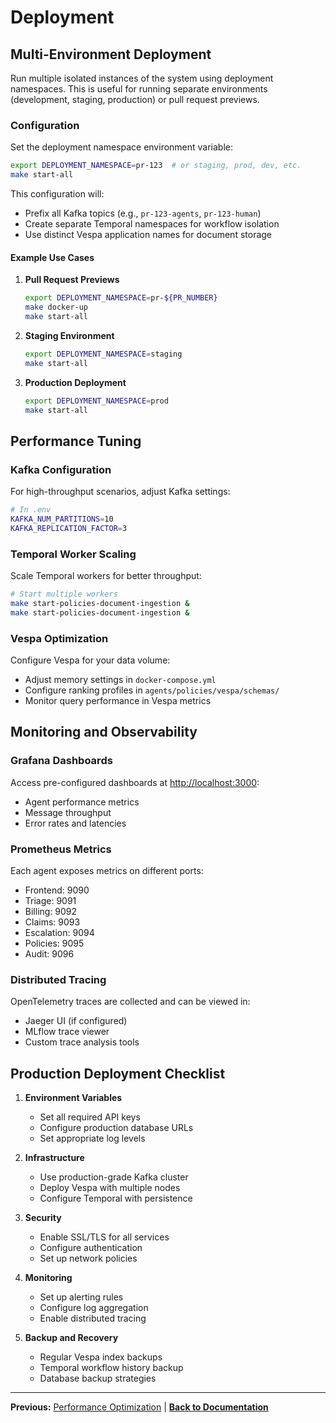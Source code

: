 # Deployment

## Multi-Environment Deployment

Run multiple isolated instances of the system using deployment namespaces. This is useful for running separate environments (development, staging, production) or pull request previews.

### Configuration

Set the deployment namespace environment variable:

```bash
export DEPLOYMENT_NAMESPACE=pr-123  # or staging, prod, dev, etc.
make start-all
```

This configuration will:

- Prefix all Kafka topics (e.g., `pr-123-agents`, `pr-123-human`)
- Create separate Temporal namespaces for workflow isolation
- Use distinct Vespa application names for document storage

#### Example Use Cases

1. **Pull Request Previews**

   ```bash
   export DEPLOYMENT_NAMESPACE=pr-${PR_NUMBER}
   make docker-up
   make start-all
   ```

2. **Staging Environment**

   ```bash
   export DEPLOYMENT_NAMESPACE=staging
   make start-all
   ```

3. **Production Deployment**

   ```bash
   export DEPLOYMENT_NAMESPACE=prod
   make start-all
   ```

## Performance Tuning

### Kafka Configuration

For high-throughput scenarios, adjust Kafka settings:

```bash
# In .env
KAFKA_NUM_PARTITIONS=10
KAFKA_REPLICATION_FACTOR=3
```

### Temporal Worker Scaling

Scale Temporal workers for better throughput:

```bash
# Start multiple workers
make start-policies-document-ingestion &
make start-policies-document-ingestion &
```

### Vespa Optimization

Configure Vespa for your data volume:

- Adjust memory settings in `docker-compose.yml`
- Configure ranking profiles in `agents/policies/vespa/schemas/`
- Monitor query performance in Vespa metrics

## Monitoring and Observability

### Grafana Dashboards

Access pre-configured dashboards at <http://localhost:3000>:

- Agent performance metrics
- Message throughput
- Error rates and latencies

### Prometheus Metrics

Each agent exposes metrics on different ports:

- Frontend: 9090
- Triage: 9091
- Billing: 9092
- Claims: 9093
- Escalation: 9094
- Policies: 9095
- Audit: 9096

### Distributed Tracing

OpenTelemetry traces are collected and can be viewed in:

- Jaeger UI (if configured)
- MLflow trace viewer
- Custom trace analysis tools

## Production Deployment Checklist

1. **Environment Variables**
   - Set all required API keys
   - Configure production database URLs
   - Set appropriate log levels

2. **Infrastructure**
   - Use production-grade Kafka cluster
   - Deploy Vespa with multiple nodes
   - Configure Temporal with persistence

3. **Security**
   - Enable SSL/TLS for all services
   - Configure authentication
   - Set up network policies

4. **Monitoring**
   - Set up alerting rules
   - Configure log aggregation
   - Enable distributed tracing

5. **Backup and Recovery**
   - Regular Vespa index backups
   - Temporal workflow history backup
   - Database backup strategies


---

**Previous:** [Performance Optimization](agent-optimization.md) | **[Back to Documentation](../../README.md#documentation)**
